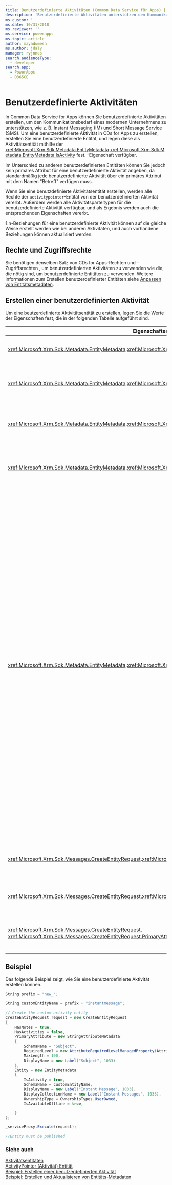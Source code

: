 ```yaml
---
title: Benutzerdefinierte Aktivitäten (Common Data Service für Apps) | Microsoft Docs
description: 'Benutzerdefinierte Aktivitäten unterstützen den Kommunikationsbedarf eines modernen Unternehmens, wie z. B. Instant Messaging (IM) in Dynamics 365.'
ms.custom: ''
ms.date: 10/31/2018
ms.reviewer: ''
ms.service: powerapps
ms.topic: article
author: mayadumesh
ms.author: jdaly
manager: ryjones
search.audienceType:
  - developer
search.app:
  - PowerApps
  - D365CE
---
```

# <a name="custom-activities"></a>Benutzerdefinierte Aktivitäten

In Common Data Service for Apps können Sie benutzerdefinierte Aktivitäten erstellen, um den Kommunikationsbedarf eines modernen Unternehmens zu unterstützen, wie z. B. Instant Messaging (IM) und Short Message Service (SMS). Um eine benutzerdefinierte Aktivität in CDs for Apps zu erstellen, erstellen Sie eine benutzerdefinierte Entität, und legen diese als Aktivitätsentität mithilfe der <xref:Microsoft.Xrm.Sdk.Metadata.EntityMetadata>.<xref:Microsoft.Xrm.Sdk.Metadata.EntityMetadata.IsActivity> fest. -Eigenschaft verfügbar.  
  
 Im Unterschied zu anderen benutzerdefinierten Entitäten können Sie jedoch kein primäres Attribut für eine benutzerdefinierte Aktivität angeben, da standardmäßig jede benutzerdefinierte Aktivität über ein primäres Attribut mit dem Namen "Betreff" verfügen muss.  
  
 Wenn Sie eine benutzdefinierte Aktivitätsentität erstellen, werden alle Rechte der `activitypointer`-Entität von der benutzerdefinierten Aktivität vererbt. Außerdem werden alle Aktivitätsparteitypen für die benutzerdefinierte Aktivität verfügbar, und als Ergebnis werden auch die entsprechenden Eigenschaften vererbt.  
  
 1:n-Beziehungen für eine benutzerdefinierte Aktivität können auf die gleiche Weise erstellt werden wie bei anderen Aktivitäten, und auch vorhandene Beziehungen können aktualisiert werden.  
  
## <a name="privileges-and-access-rights"></a>Rechte und Zugriffsrechte 
 
 Sie benötigen denselben Satz von CDs for Apps-Rechten und -Zugriffsrechten , um benutzerdefinierten Aktivitäten zu verwenden wie die, die nötig sind, um benutzerdefinierte Entitäten zu verwenden. Weitere Informationen zum Erstellen benutzerdefinierter Entitäten siehe [Anpassen von Entitätsmetadaten](customize-entity-metadata.md).  
  
## <a name="creating-a-custom-activity"></a>Erstellen einer benutzerdefinierten Aktivität  
 Um eine beutzerdefinierte Aktivitätsentität zu erstellen, legen Sie die Werte der Eigenschaften fest, die in der folgenden Tabelle aufgeführt sind.  
  
|Eigenschaftenname|Wert|Notizen|  
|-------------------|-----------|-----------|  
|<xref:Microsoft.Xrm.Sdk.Metadata.EntityMetadata>.<xref:Microsoft.Xrm.Sdk.Metadata.EntityMetadata.IsActivity>|`true`|Geben Sie die benutzerdefinierte Entität als Aktivitätsentität an.|  
|<xref:Microsoft.Xrm.Sdk.Metadata.EntityMetadata>.<xref:Microsoft.Xrm.Sdk.Metadata.EntityMetadata.IsAvailableOffline>|`true`|Eine benutzerdefinierte Aktivitätsentität muss eine Offlineverfügbarkeit besitzen.|  
|<xref:Microsoft.Xrm.Sdk.Metadata.EntityMetadata>.<xref:Microsoft.Xrm.Sdk.Metadata.EntityMetadata.IsMailMergeEnabled>|`false`|Für eine benutzerdefinierte Aktivitätsentität kann Seriendruck nicht aktiviert werden.|  
|<xref:Microsoft.Xrm.Sdk.Metadata.EntityMetadata>.<xref:Microsoft.Xrm.Sdk.Metadata.EntityMetadata.OwnershipType>|<xref:Microsoft.Xrm.Sdk.Metadata.OwnershipTypes>. TeamOwned<br />oder<br /><xref:Microsoft.Xrm.Sdk.Metadata.OwnershipTypes>. UserOwned|Eine benutzerdefinierte Entität kann sich entweder im Besitz Teams oder eines Benutzers befinden.|  
|<xref:Microsoft.Xrm.Sdk.Metadata.EntityMetadata>.<xref:Microsoft.Xrm.Sdk.Metadata.EntityMetadata.ActivityTypeMask>|0 - Keine<br />oder<br />1 – Kommunikationsaktivitäten|(Optional) Geben Sie an, dass eine benutzerdefinierte Aktivität während der Aktivitätsmenüs in der Webanwendung angezeigt werden soll.<br /><br /> -   Geben Sie **0 (None)** an, um sie in den Aktivitätsmenüs auszublenden. Die benutzerdefinierte Aktivität wird in den zugeordneten Rastern nur derjenigen Entitäten angezeigt, denen sie zugeordnet ist (Beziehung enthält).<br />-   Geben Sie **1 (Kommunikations-Aktivität)** an, um sie in den Aktivitätsmenüs anzuzeigen.<br /><br /> Wenn Sie nicht diese Eigenschaft nicht angeben, wird die benutzerdefinierte Aktivität mit dem Standard-Eigenschaftswert erstellt: 1. Das bedeutet, dass die benutzerdefinierte Aktivität in den Aktivitätsmenüs verfügbar ist. Außerdem kann `ActivityTypeMask` nur während der Aktivitätserstellung festgelegt werden, und kann nach Festlegung nicht mehr geändert werden.|  
|<xref:Microsoft.Xrm.Sdk.Messages.CreateEntityRequest>.<xref:Microsoft.Xrm.Sdk.Messages.CreateEntityRequest.HasActivities>|`false`|Eine benutzerdefinierte Aktivitätsentität darf keine Beziehung zu Aktivitäten haben.|  
|<xref:Microsoft.Xrm.Sdk.Messages.CreateEntityRequest>.<xref:Microsoft.Xrm.Sdk.Messages.CreateEntityRequest.HasNotes>|`true`|Eine benutzerdefinierte Aktivitätsentität muss Beziehung zu Hinweisen haben.|  
|<xref:Microsoft.Xrm.Sdk.Messages.CreateEntityRequest>. <xref:Microsoft.Xrm.Sdk.Messages.CreateEntityRequest.PrimaryAttribute>|<xref:Microsoft.Xrm.Sdk.Metadata.AttributeMetadata.SchemaName> ist “Betreff”.|Der Schemaname des `PrimaryAttribute` muss für alle Aktivitäten “Betreff” sein.|  
  
## <a name="example"></a>Beispiel  
 Das folgende Beispiel zeigt, wie Sie eine benutzerdefinierte Aktivität erstellen können.  
  
```csharp
String prefix = "new_";

String customEntityName = prefix + "instantmessage";

// Create the custom activity entity.
CreateEntityRequest request = new CreateEntityRequest
{
    HasNotes = true,
    HasActivities = false,
    PrimaryAttribute = new StringAttributeMetadata
    {
        SchemaName = "Subject",
        RequiredLevel = new AttributeRequiredLevelManagedProperty(AttributeRequiredLevel.None),
        MaxLength = 100,
        DisplayName = new Label("Subject", 1033)
    },
    Entity = new EntityMetadata
    {
        IsActivity = true,
        SchemaName = customEntityName,
        DisplayName = new Label("Instant Message", 1033),
        DisplayCollectionName = new Label("Instant Messages", 1033),
        OwnershipType = OwnershipTypes.UserOwned,
        IsAvailableOffline = true,

    }
};

_serviceProxy.Execute(request);

//Entity must be published
``` 

### <a name="see-also"></a>Siehe auch  
 [Aktivitätsentitäten](activity-entities.md)   
 [ActivityPointer (Aktivität) Entität](activitypointer-activity-entity.md)   
 [Beispiel: Erstellen einer benutzerdefinierten Aktivität](/dynamics365/customer-engagement/developer/sample-create-custom-activity)   
 [Beispiel: Erstellen und Aktualisieren von Entitäts-Metadaten](/dynamics365/customer-engagement/developer/org-service/sample-create-update-entity-metadata)